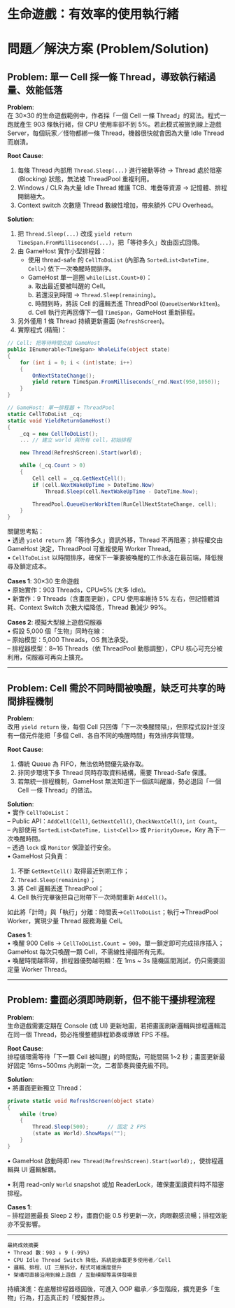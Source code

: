 # 生命遊戲：有效率的使用執行緒

# 問題／解決方案 (Problem/Solution)

## Problem: 單一 Cell 採一條 Thread，導致執行緒過量、效能低落

**Problem**:  
在 30×30 的生命遊戲範例中，作者採「一個 Cell 一條 Thread」的寫法。程式一跑就產生 903 條執行緒，但 CPU 使用率卻不到 5%。若此模式被搬到線上遊戲 Server，每個玩家／怪物都綁一條 Thread，機器很快就會因為大量 Idle Thread 而崩潰。

**Root Cause**:  
1. 每條 Thread 內部用 `Thread.Sleep(...)` 進行被動等待 → Thread 處於阻塞 (Blocking) 狀態，無法被 ThreadPool 重複利用。  
2. Windows / CLR 為大量 Idle Thread 維護 TCB、堆疊等資源 → 記憶體、排程開銷極大。  
3. Context switch 次數隨 Thread 數線性增加，帶來額外 CPU Overhead。  

**Solution**:  
1. 把 `Thread.Sleep(...)` 改成 `yield return TimeSpan.FromMilliseconds(...)`，把「等待多久」改由函式回傳。  
2. 由 GameHost 實作小型排程器：  
   - 使用 thread-safe 的 `CellToDoList` (內部為 `SortedList<DateTime, Cell>`) 依下一次喚醒時間排序。  
   - GameHost 單一迴圈 `while(List.Count>0)`：  
     a. 取出最近要被叫醒的 Cell。  
     b. 若還沒到時間 → `Thread.Sleep(remaining)`。  
     c. 時間到時，將該 Cell 的邏輯丟進 ThreadPool (`QueueUserWorkItem`)。  
     d. Cell 執行完再回傳下一個 `TimeSpan`，GameHost 重新排程。  
3. 另外僅用 1 條 Thread 持續更新畫面 (`RefreshScreen`)。  
4. 實際程式 (精簡)：  

```csharp
// Cell: 把等待時間交給 GameHost
public IEnumerable<TimeSpan> WholeLife(object state)
{
    for (int i = 0; i < (int)state; i++)
    {
        OnNextStateChange();
        yield return TimeSpan.FromMilliseconds(_rnd.Next(950,1050));
    }
}

// GameHost: 單一排程器 + ThreadPool
static CellToDoList _cq;
static void YieldReturnGameHost()
{
    _cq = new CellToDoList();
    ... // 建立 world 與所有 cell，初始排程

    new Thread(RefreshScreen).Start(world);

    while (_cq.Count > 0)
    {
        Cell cell = _cq.GetNextCell();
        if (cell.NextWakeUpTime > DateTime.Now)
            Thread.Sleep(cell.NextWakeUpTime - DateTime.Now);

        ThreadPool.QueueUserWorkItem(RunCellNextStateChange, cell);
    }
}
```

關鍵思考點：  
• 透過 `yield return` 將「等待多久」資訊外移，Thread 不再阻塞；排程權交由 GameHost 決定，ThreadPool 可重複使用 Worker Thread。  
• `CellToDoList` 以時間排序，確保下一筆要被喚醒的工作永遠在最前端，降低搜尋及鎖定成本。  

**Cases 1**: 30×30 生命遊戲  
• 原始實作：903 Threads，CPU≈5% (大多 Idle)。  
• 新實作：9 Threads（含畫面更新），CPU 使用率維持 5% 左右，但記憶體消耗、Context Switch 次數大幅降低，Thread 數減少 99%。  

**Cases 2**: 模擬大型線上遊戲伺服器  
• 假設 5,000 個「生物」同時在線：  
  – 原始模型：5,000 Threads，OS 無法承受。  
  – 排程器模型：8~16 Threads（依 ThreadPool 動態調整），CPU 核心可充分被利用，伺服器可再向上擴充。  

--------------------------------------------------------------------

## Problem: Cell 需於不同時間被喚醒，缺乏可共享的時間排程機制

**Problem**:  
改用 `yield return` 後，每個 Cell 只回傳「下一次喚醒間隔」，但原程式設計並沒有一個元件能把「多個 Cell、各自不同的喚醒時間」有效排序與管理。

**Root Cause**:  
1. 傳統 Queue 為 FIFO，無法依時間優先級存取。  
2. 非同步環境下多 Thread 同時存取資料結構，需要 Thread-Safe 保護。  
3. 若無統一排程機制，GameHost 無法知道下一個該叫醒誰，勢必退回「一個 Cell 一條 Thread」的做法。

**Solution**:  
• 實作 `CellToDoList`：  
  – Public API：`AddCell(Cell)`, `GetNextCell()`, `CheckNextCell()`, `int Count`。  
  – 內部使用 `SortedList<DateTime, List<Cell>>` 或 `PriorityQueue`，Key 為下一次喚醒時間。  
  – 透過 `lock` 或 `Monitor` 保證並行安全。  
• GameHost 只負責：  
  1. 不斷 `GetNextCell()` 取得最近到期工作；  
  2. `Thread.Sleep(remaining)`；  
  3. 將 Cell 邏輯丟進 ThreadPool；  
  4. Cell 執行完畢後把自己附帶下一次時間重新 `AddCell()`。  

如此將「計時」與「執行」分離：時間表→`CellToDoList`；執行→ThreadPool Worker，實現少量 Thread 服務海量 Cell。

**Cases 1**:  
• 喚醒 900 Cells → `CellToDoList.Count = 900`，單一鎖定即可完成排序插入；GameHost 每次只喚醒一顆 Cell，不需線性掃描所有元素。  
• 喚醒時間越零碎，排程器優勢越明顯：在 1ms ~ 3s 隨機區間測試，仍只需要固定量 Worker Thread。  

--------------------------------------------------------------------

## Problem: 畫面必須即時刷新，但不能干擾排程流程

**Problem**:  
生命遊戲需要定期在 Console (或 UI) 更新地圖，若把畫面刷新邏輯與排程邏輯混在同一個 Thread，勢必拖慢整體排程節奏或導致 FPS 不穩。

**Root Cause**:  
排程循環需等待「下一顆 Cell 被叫醒」的時間點，可能間隔 1~2 秒；畫面更新最好固定 16ms~500ms 內刷新一次，二者節奏與優先級不同。

**Solution**:  
• 將畫面更新獨立 Thread：  

```csharp
private static void RefreshScreen(object state)
{
    while (true)
    {
        Thread.Sleep(500);      // 固定 2 FPS
        (state as World).ShowMaps("");
    }
}
```

• GameHost 啟動時即 `new Thread(RefreshScreen).Start(world);`，使排程邏輯與 UI 邏輯解耦。  

• 利用 read-only `World` snapshot 或加 ReaderLock，確保畫面讀資料時不阻塞排程。

**Cases 1**:  
– 排程迴圈最長 Sleep 2 秒，畫面仍能 0.5 秒更新一次，肉眼觀感流暢；排程效能亦不受影響。  

--------------------------------------------------------------------

```text
最終成效摘要
• Thread 數：903 ↓ 9 (-99%)
• CPU Idle Thread Switch 降低，系統能承載更多使用者／Cell
• 邏輯、排程、UI 三層拆分，程式可維護度提升
• 架構可直接沿用到線上遊戲 / 互動模擬等高併發場景
```

持續演進：在底層排程器穩固後，可進入 OOP 繼承／多型階段，擴充更多「生物」行為，打造真正的「模擬世界」。